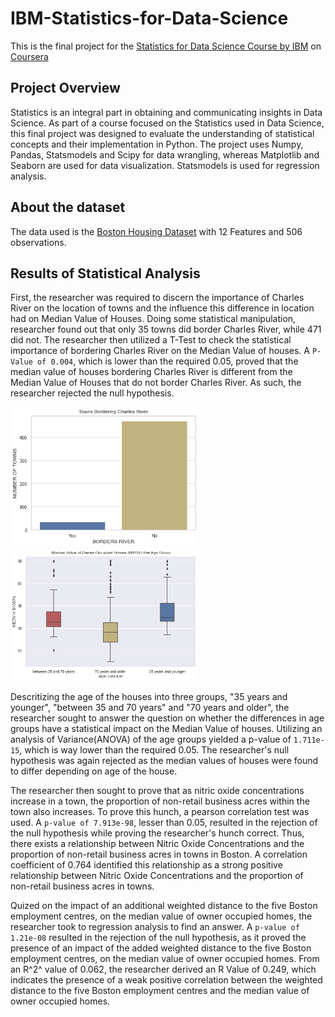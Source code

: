 # IBM-Statistics-for-Data-Science

This is the final project for the [Statistics for Data Science Course by IBM](
https://www.coursera.org/learn/statistics-for-data-science-python) on [Coursera](https://www.coursera.org/)

## Project Overview

Statistics is an integral part in obtaining and communicating insights in Data Science. As part of a course focused on the Statistics used in Data Science, this final project was designed to evaluate the understanding of statistical concepts and their implementation in Python. The project uses Numpy, Pandas, Statsmodels and Scipy for data wrangling, whereas Matplotlib and Seaborn are used for data visualization. Statsmodels is used for regression analysis.

## About the dataset

The data used is the [Boston Housing Dataset](https://cf-courses-data.s3.us.cloud-object-storage.appdomain.cloud/IBMDeveloperSkillsNetwork-ST0151EN-SkillsNetwork/labs/boston_housing.csv') with 12 Features and 506 observations.

## Results of Statistical Analysis

First, the researcher was required to discern the importance of Charles River on the location of towns and the influence this difference in location had on Median Value of Houses. Doing some statistical manipulation, researcher found out that only 35 towns did border Charles River, while 471 did not. The researcher then utilized a T-Test to check the statistical importance of bordering Charles River on the Median Value of houses. A `P-Value of 0.004`, which is lower than the required 0.05, proved that the median value of houses bordering Charles River is different from the Median Value of Houses that do not border Charles River. As such, the researcher rejected the null hypothesis.

<p float="left">
  <img src="/Images/Charles_River.png" width="300" />
  <img src="/Images/discrete_age_categories.png" width="300" />
</p>

Descritizing the age of the houses into three groups, "35 years and younger", "between 35 and 70 years" and "70 years and older", the researcher sought to answer the question on whether the differences in age groups have a statistical impact on the Median Value of houses. Utilizing an analysis of Variance(ANOVA) of the age groups yielded a p-value of `1.711e-15`, which is way lower than the required 0.05. The researcher's null hypothesis was again rejected as the median values of houses were found to differ depending on age of the house.

The researcher then sought to prove that as nitric oxide concentrations increase in a town, the proportion of non-retail business acres within the town also increases. To prove this hunch, a pearson correlation test was used. A `p-value of 7.913e-98`, lesser than 0.05, resulted in the rejection of the null hypothesis while proving the researcher's hunch correct. Thus, there exists a relationship between Nitric Oxide Concentrations and the proportion of non-retail business acres in towns in Boston. A correlation coefficient of 0.764 identified this relationship as a strong positive relationship between Nitric Oxide Concentrations and the proportion of non-retail business acres in towns.

Quized on the impact of an additional weighted distance to the five Boston employment centres, on the median value of owner occupied homes, the researcher took to regression analysis to find an answer. A `p-value of 1.21e-08` resulted in the rejection of the null hypothesis, as it proved the presence of an impact of the added weighted distance to the five Boston employment centres, on the median value of owner occupied homes. From an R^2^ value of 0.062, the researcher derived an R Value of 0.249, which indicates the presence of a weak positive correlation between the weighted distance to the five Boston employment centres and the median value of owner occupied homes.

